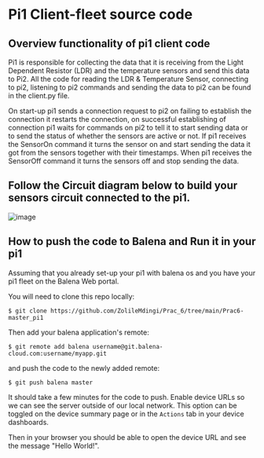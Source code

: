 # Pi1 Client-fleet source code

## Overview functionality of pi1 client code
Pi1 is responsible for collecting the data that it is receiving from the Light Dependent Resistor (LDR) and the temperature sensors and send this data to Pi2. All the code for reading the LDR & Temperature Sensor, connecting to pi2, listening to pi2 commands and sending the data to pi2 can be found in the client.py file. 

On start-up pi1 sends a connection request to pi2 on failing to establish the connection it restarts the connection, on successful establishing of connection pi1 waits for commands on pi2 to tell it to start sending data or to send the status of whether the sensors are active or not. If pi1 receives the SensorOn command it turns the sensor on and start sending the data it got from the sensors together with their timestamps. When pi1 receives the SensorOff command it turns the sensors off and stop sending the data.

## Follow the Circuit diagram below to build your sensors circuit connected to the pi1.
![image](https://user-images.githubusercontent.com/62191335/142273981-ee53dde6-bade-45da-b607-f0d658c18159.png)

## How to push the code to Balena and Run it in your pi1
Assuming that you already set-up your pi1 with balena os and you have your pi1 fleet on the Balena Web portal.

You will need to clone this repo locally:
```
$ git clone https://github.com/ZolileMdingi/Prac_6/tree/main/Prac6-master_pi1
```
Then add your balena application's remote:
```
$ git remote add balena username@git.balena-cloud.com:username/myapp.git
```
and push the code to the newly added remote:
```
$ git push balena master
```
It should take a few minutes for the code to push. Enable device URLs so we can see the server outside of our local network. This option can be toggled on the device summary page or in the `Actions` tab in your device dashboards.

Then in your browser you should be able to open the device URL and see the message "Hello World!".

